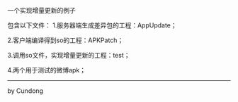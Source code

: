 一个实现增量更新的例子

包含以下文件： 
1.服务器端生成差异包的工程：AppUpdate； 

2.客户端编译得到so的工程：APKPatch； 

3.调用so文件，实现增量更新的工程：test；

4.两个用于测试的微博apk；

---------------------------
by  Cundong

